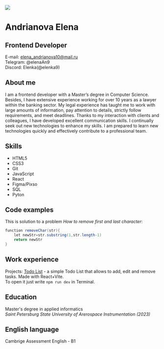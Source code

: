 <img src='/CV_photo1.jpg' />

# Andrianova Elena 
## Frontend Developer

E-mail: elena_andrianova10@mail.ru <br> 
Telegram: @elenaAn9 <br>
Discord: Elenka(@elenka9) <br>

## About me
I am a frontend developer with a Master’s degree in Computer Science. Besides, I have extensive experience working for over 10 years as a lawyer within the banking sector.
My legal experience has taught me to work with large amounts of information, pay attention to details, strictly follow requirements, and meet deadlines. Thanks to my interaction with clients and colleagues, I have developed excellent communication skills. I continually seek out new technologies to enhance my skills. I am prepared to learn new technologies quickly and effectively contribute to a professional team.  

## Skills
* HTML5
* CSS3
* Git
* JavaScript
* React
* Figma/Pixso
* SQL
* Pyton

## Code examples
This is solution to a problem *How to remove first and last character*:
```java script
function removeChar(str){
    let newStr=str.substring(1,str.length-1)
    return newStr
}
```

## Work experience
Projects: [Todo List](https://github.com/elenka9/react4_TODOLIST) -
a simple Todo List that allows to add, edit and remove tasks. Made with React+Vite. <br>
To open it just write `npm run dev` in Terminal.

## Education
Master's degree in applied informatics <br>
*Saint Petersburg State University of Arerospace Instrumentation (2023)*

## English language
Cambrige Assessment English - B1
